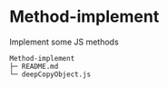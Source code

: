 # Method-implement
Implement some JS methods

```
Method-implement
├─ README.md
└─ deepCopyObject.js

```